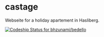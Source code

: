 castage
=======

Webseite for a holiday apartement in Hasliberg. 

[ ![Codeship Status for bhzunami/bedello](https://www.codeship.io/projects/602948f0-1b10-0132-342d-1ad316904e2c/status)](https://www.codeship.io/projects/34827)
